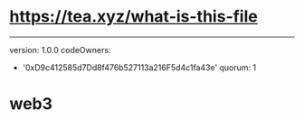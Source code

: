 # https://tea.xyz/what-is-this-file
---
version: 1.0.0
codeOwners:
  - '0xD9c412585d7Dd8f476b527113a216F5d4c1fa43e'
quorum: 1
# web3
